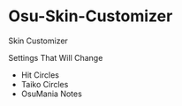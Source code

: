 Osu-Skin-Customizer
===================

Skin Customizer

Settings That Will Change
- Hit Circles
- Taiko Circles
- OsuMania Notes
